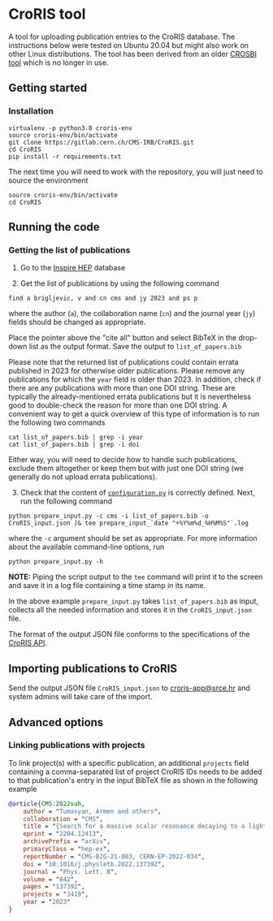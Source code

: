 # CroRIS tool

A tool for uploading publication entries to the CroRIS database. The instructions below were tested on Ubuntu 20.04 but might also work on other Linux distributions. The tool has been derived from an older [CROSBI tool](https://gitlab.cern.ch/CMS-IRB/crosbi) which is no longer in use.

## Getting started

### Installation

```
virtualenv -p python3.8 croris-env
source croris-env/bin/activate
git clone https://gitlab.cern.ch/CMS-IRB/CroRIS.git
cd CroRIS
pip install -r requirements.txt
```

The next time you will need to work with the repository, you will just need to source the environment

```
source croris-env/bin/activate
cd CroRIS
```

## Running the code

### Getting the list of publications

1. Go to the [Inspire HEP](https://inspirehep.net) database

2. Get the list of publications by using the following command

```
find a brigljevic, v and cn cms and jy 2023 and ps p
```

where the author (`a`), the collaboration name (`cn`) and the journal year (`jy`) fields should be changed as appropriate.

Place the pointer above the "cite all" button and select BibTeX in the drop-down list as the output format. Save the output to `list_of_papers.bib`

Please note that the returned list of publications could contain errata published in 2023 for otherwise older publications. Please remove any publications for which the `year` field is older than 2023. In addition, check if there are any publications with more than one DOI string. These are typically the already-mentioned errata publications but it is nevertheless good to double-check the reason for more than one DOI string. A convenient way to get a quick overview of this type of information is to run the following two commands

```
cat list_of_papers.bib | grep -i year
cat list_of_papers.bib | grep -i doi
```

Either way, you will need to decide how to handle such publications, exclude them altogether or keep them but with just one DOI string (we generally do not upload errata publications).

3. Check that the content of [`configuration.py`](https://gitlab.cern.ch/CMS-IRB/CroRIS/blob/master/configuration.py) is correctly defined. Next, run the following command

```
python prepare_input.py -c cms -i list_of_papers.bib -o CroRIS_input.json |& tee prepare_input_`date "+%Y%m%d_%H%M%S"`.log
```

where the `-c` argument should be set as appropriate. For more information about the available command-line options, run

```
python prepare_input.py -h
```

**NOTE:** Piping the script output to the `tee` command will print it to the screen and save it in a log file containing a time stamp in its name.

In the above example `prepare_input.py` takes `list_of_papers.bib` as input, collects all the needed information and stores it in the `CroRIS_input.json` file.

The format of the output JSON file conforms to the specifications of the [CroRIS API](https://wiki.srce.hr/display/CRORIS/CROSBI+API).

## Importing publications to CroRIS

Send the output JSON file `CroRIS_input.json` to croris-app@srce.hr and system admins will take care of the import.

## Advanced options

### Linking publications with projects

To link project(s) with a specific publication, an additional `projects` field containing a comma-separated list of project CroRIS IDs needs to be added to that publication's entry in the input BibTeX file as shown in the following example

```BibTeX
@article{CMS:2022suh,
    author = "Tumasyan, Armen and others",
    collaboration = "CMS",
    title = "{Search for a massive scalar resonance decaying to a light scalar and a Higgs boson in the four b quarks final state with boosted topology}",
    eprint = "2204.12413",
    archivePrefix = "arXiv",
    primaryClass = "hep-ex",
    reportNumber = "CMS-B2G-21-003, CERN-EP-2022-034",
    doi = "10.1016/j.physletb.2022.137392",
    journal = "Phys. Lett. B",
    volume = "842",
    pages = "137392",
    projects = "3419",
    year = "2023"
}
```
